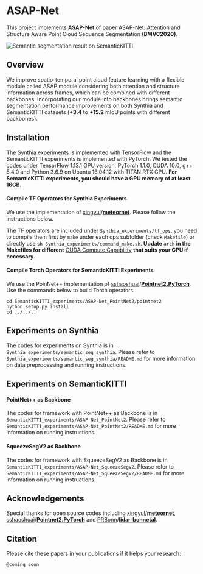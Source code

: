 # ASAP-Net
This project implements **ASAP-Net** of paper ASAP-Net: Attention and Structure Aware Point Cloud Sequence Segmentation  **(BMVC2020)**.

![Semantic segmentation result on SemanticKITTI](https://github.com/intrepidChw/ASAP-Net/blob/master/pics/demo.gif)

## Overview

We improve spatio-temporal point cloud feature learning with a flexible module called
ASAP module considering both attention and structure information across frames, which can be combined with different backbones. Incorporating our module into backbones brings semantic segmentation performance improvements on both Synthia and SemanticKITTI datasets (**+3.4** to **+15.2** mIoU points with different backbones).

## Installation

The Synthia experiments is implemented with TensorFlow and the SemanticKITTI experiments is implemented with PyTorch. We tested the codes under TensorFlow 1.13.1 GPU version, PyTorch 1.1.0,  CUDA 10.0, g++ 5.4.0 and Python 3.6.9 on Ubuntu 16.04.12 with TITAN RTX GPU. **For SemanticKITTI experiments, you should  have a GPU memory of at least 16GB**.

#### Compile TF Operators for Synthia Experiments

We use the implementation of [xingyul](https://github.com/xingyul)/**[meteornet](https://github.com/xingyul/meteornet)**. Please follow the instructions below.

The TF operators are included under `Synthia_experiments/tf_ops`, you need to compile them first by `make` under each ops subfolder (check `Makefile`) or directly use `sh Synthia_experiments/command_make.sh`. **Update** `arch` **in the Makefiles for different** [CUDA Compute Capability](https://en.wikipedia.org/wiki/CUDA#GPUs_supported) **that suits your GPU if necessary**.

#### Compile Torch Operators for SemanticKITTI Experiments

We use the PoinNet++ implementation of [sshaoshuai](https://github.com/sshaoshuai)/**[Pointnet2.PyTorch](https://github.com/sshaoshuai/Pointnet2.PyTorch)**. Use the commands below to build Torch operators. 

```
cd SemanticKITTI_experiments/ASAP-Net_PointNet2/pointnet2
python setup.py install
cd ../../..
```

## Experiments on Synthia

The codes for experiments on Synthia is in `Synthia_experiments/semantic_seg_synthia`. Please refer to `Synthia_experiments/semantic_seg_synthia/README.md` for more information on data preprocessing and running instructions.

## Experiments on SemanticKITTI

#### PointNet++ as Backbone

The codes for framework with PointNet++ as Backbone is in `SemanticKITTI_experiments/ASAP-Net_PointNet2`. Please refer to `SemanticKITTI_experiments/ASAP-Net_PointNet2/README.md` for more information on running instructions.

#### SqueezeSegV2 as Backbone

The codes for framework with SqueezeSegV2 as Backbone is in `SemanticKITTI_experiments/ASAP-Net_SqueezeSegV2`. Please refer to `SemanticKITTI_experiments/ASAP-Net_SqueezeSegV2/README.md` for more information on running instructions.

## Acknowledgements

Special thanks for open source codes including  [xingyul](https://github.com/xingyul)/**[meteornet](https://github.com/xingyul/meteornet)**, [sshaoshuai](https://github.com/sshaoshuai)/**[Pointnet2.PyTorch](https://github.com/sshaoshuai/Pointnet2.PyTorch)** and [PRBonn](https://github.com/PRBonn)/**[lidar-bonnetal](https://github.com/PRBonn/lidar-bonnetal)**.

## Citation

Please cite these papers in your publications if it helps your research:

```
@coming soon
```